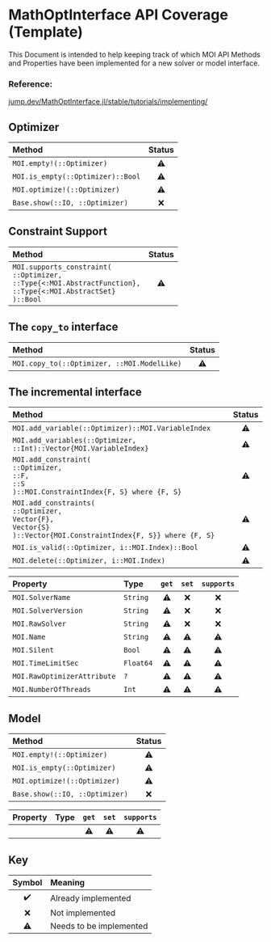 # MathOptInterface API Coverage (Template)

This Document is intended to help keeping track of which MOI API Methods and Properties have been implemented for a new solver or model interface.

### Reference:
[jump.dev/MathOptInterface.jl/stable/tutorials/implementing/](https://jump.dev/MathOptInterface.jl/stable/tutorials/implementing/)

<!-- Symbols: ✔️❌⚠️ -->

## Optimizer

| Method                         | Status |
| :----------------------------- | :----: |
| `MOI.empty!(::Optimizer)`      |   ⚠️    |
| `MOI.is_empty(::Optimizer)::Bool`    |   ⚠️    |
| `MOI.optimize!(::Optimizer)`   |   ⚠️    |
| `Base.show(::IO, ::Optimizer)` |   ❌    |

## Constraint Support

| Method                                                                                                                      | Status |
| :-------------------------------------------------------------------------------------------------------------------------- | :----: |
| `MOI.supports_constraint(`<br/>`::Optimizer,`<br/>`::Type{<:MOI.AbstractFunction},`<br/>`::Type{<:MOI.AbstractSet}`<br/>`)::Bool` |   ⚠️    |

## The `copy_to` interface 

| Method                                      | Status |
| :------------------------------------------ | :----: |
| `MOI.copy_to(::Optimizer, ::MOI.ModelLike)` |   ⚠️    |

## The incremental interface 

| Method                                                                                                                  | Status |
| :---------------------------------------------------------------------------------------------------------------------- | :----: |
| `MOI.add_variable(::Optimizer)::MOI.VariableIndex`                                                                                         |   ⚠️    |
| `MOI.add_variables(::Optimizer, ::Int)::Vector{MOI.VariableIndex}`                                                                                 |   ⚠️    |
| `MOI.add_constraint(`<br/>`::Optimizer,`<br/>`::F,`<br/>`::S`<br/>`)::MOI.ConstraintIndex{F, S} where {F, S}`                  |   ⚠️    |
| `MOI.add_constraints(`<br/>`::Optimizer,`<br/>`Vector{F},`<br/>`Vector{S}`<br/>`)::Vector{MOI.ConstraintIndex{F, S}} where {F, S}` |   ⚠️    |
| `MOI.is_valid(::Optimizer, i::MOI.Index)::Bool`                                                                                             |   ⚠️    |
| `MOI.delete(::Optimizer, i::MOI.Index)`                                                                                               |   ⚠️    |

| Property                    | Type      | `get` | `set` | `supports` |
| :-------------------------- | :-------- | :---: | :---: | :--------: |
| `MOI.SolverName`            | `String`  |   ⚠️   |   ❌   |     ❌      |
| `MOI.SolverVersion`         | `String`  |   ⚠️   |   ❌   |     ❌      |
| `MOI.RawSolver`             | `String`  |   ⚠️   |   ❌   |     ❌      |
| `MOI.Name`                  | `String`  |   ⚠️   |   ⚠️   |     ⚠️      |
| `MOI.Silent`                | `Bool`    |   ⚠️   |   ⚠️   |     ⚠️      |
| `MOI.TimeLimitSec`          | `Float64` |   ⚠️   |   ⚠️   |     ⚠️      |
| `MOI.RawOptimizerAttribute` | `?`       |   ⚠️   |   ⚠️   |     ⚠️      |
| `MOI.NumberOfThreads`       | `Int`     |   ⚠️   |   ⚠️   |     ⚠️      |

## Model

| Method                         | Status |
| :----------------------------- | :----: |
| `MOI.empty!(::Optimizer)`      |   ⚠️    |
| `MOI.is_empty(::Optimizer)`    |   ⚠️    |
| `MOI.optimize!(::Optimizer)`   |   ⚠️    |
| `Base.show(::IO, ::Optimizer)` |   ❌    |

| Property | Type | `get` | `set` | `supports` |
| :------- | :--- | :---: | :---: | :--------: |
|          |      |   ⚠️   |   ⚠️   |     ⚠️      |

## Key
| Symbol | Meaning                 |
| :----: | :---------------------- |
|   ✔️    | Already implemented     |
|   ❌    | Not implemented         |
|   ⚠️    | Needs to be implemented |